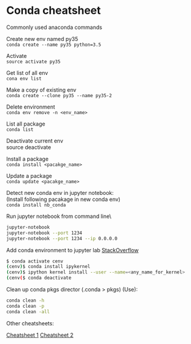 # Conda cheatsheet

Commonly used anaconda commands

Create new env named py35\
`conda create --name py35 python=3.5`

Activate\
`source activate py35`

Get list of all env\
`cona env list`

Make a copy of existing env\
`conda create --clone py35 --name py35-2`

Delete environment\
`conda env remove -n <env_name>`

List all package\
`conda list`

Deactivate current env\
source deactivate

Install a package\
`conda install <pacakge_name>`

Update a package\
`conda update <pacakge_name>`

Detect new conda env in jupyter notebook:\
(Install following pacakage in new conda env)\
`conda install nb_conda`

Run jupyter notebook from command line\

```bash
jupyter-notebook
jupyter-notebook --port 1234
jupyter-notebook --port 1234 --ip 0.0.0.0
```

Add conda environment to jupyter lab
[StackOverflow](https://stackoverflow.com/questions/53004311/how-to-add-conda-environment-to-jupyter-lab)

```bash
$ conda activate cenv
(cenv)$ conda install ipykernel
(cenv)$ ipython kernel install --user --name=<any_name_for_kernel>
(cenv($ conda deactivate
```

Clean up conda pkgs director (.conda > pkgs) (Use):

```bash
conda clean -h
conda clean -p
conda clean -all
```

Other cheatsheets:

[Cheatsheet 1](http://know.continuum.io/rs/387-XNW-688/images/conda-cheatsheet.pdf)
[Cheatsheet 2](https://jacknorthrup.com/Multiple-Program-Languages-Documentation/conda-cheatsheet.pdf)
